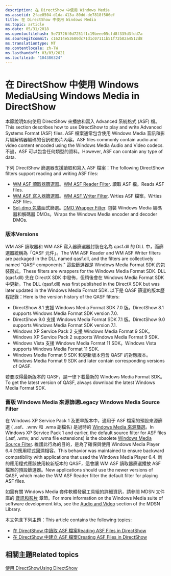 ```yaml
---
description: 在 DirectShow 中使用 Windows Media
ms.assetid: 2fae0504-d1da-413a-80dd-de7818f506ef
title: 在 DirectShow 中使用 Windows Media
ms.topic: article
ms.date: 05/31/2018
ms.openlocfilehash: 5e73726f0d7251f1c19beee05cfd8f335d3fdd7a
ms.sourcegitcommit: c16214e53680dc71d1c07111b51f72b82a4512d8
ms.translationtype: MT
ms.contentlocale: zh-TW
ms.lasthandoff: 03/03/2021
ms.locfileid: "104386324"
---
```

# <a name="using-windows-media-in-directshow"></a><span data-ttu-id="6347a-103">在 DirectShow 中使用 Windows Media</span><span class="sxs-lookup"><span data-stu-id="6347a-103">Using Windows Media in DirectShow</span></span>

<span data-ttu-id="6347a-104">本節說明如何使用 DirectShow 來播放和寫入 Advanced 系統格式 (ASF) 檔。</span><span class="sxs-lookup"><span data-stu-id="6347a-104">This section describes how to use DirectShow to play and write Advanced Systems Format (ASF) files.</span></span> <span data-ttu-id="6347a-105">ASF 檔案通常包含使用 Windows Media 音訊和影片編解碼器編碼的音訊和影片內容。</span><span class="sxs-lookup"><span data-stu-id="6347a-105">ASF files commonly contain audio and video content encoded using the Windows Media Audio and Video codecs.</span></span> <span data-ttu-id="6347a-106">不過，ASF 可以包含任何類型的資料。</span><span class="sxs-lookup"><span data-stu-id="6347a-106">However, ASF can contain any type of data.</span></span>

<span data-ttu-id="6347a-107">下列 DirectShow 篩選器支援讀取和寫入 ASF 檔案：</span><span class="sxs-lookup"><span data-stu-id="6347a-107">The following DirectShow filters support reading and writing ASF files:</span></span>

-   <span data-ttu-id="6347a-108">[WM ASF 讀取器篩選器](wm-asf-reader-filter.md)。</span><span class="sxs-lookup"><span data-stu-id="6347a-108">[WM ASF Reader Filter](wm-asf-reader-filter.md).</span></span> <span data-ttu-id="6347a-109">讀取 ASF 檔。</span><span class="sxs-lookup"><span data-stu-id="6347a-109">Reads ASF files.</span></span>
-   <span data-ttu-id="6347a-110">[WM ASF 寫入器篩選器](wm-asf-writer-filter.md)。</span><span class="sxs-lookup"><span data-stu-id="6347a-110">[WM ASF Writer Filter](wm-asf-writer-filter.md).</span></span> <span data-ttu-id="6347a-111">Wrties ASF 檔案。</span><span class="sxs-lookup"><span data-stu-id="6347a-111">Wrties ASF files.</span></span>
-   <span data-ttu-id="6347a-112">[Sql-dmo 包裝](dmo-wrapper-filter.md)函式篩選。</span><span class="sxs-lookup"><span data-stu-id="6347a-112">[DMO Wrapper Filter](dmo-wrapper-filter.md).</span></span> <span data-ttu-id="6347a-113">包裝 Windows Media 編碼器和解碼器 DMOs。</span><span class="sxs-lookup"><span data-stu-id="6347a-113">Wraps the Windows Media encoder and decoder DMOs.</span></span>

### <a name="versions"></a><span data-ttu-id="6347a-114">版本</span><span class="sxs-lookup"><span data-stu-id="6347a-114">Versions</span></span>

<span data-ttu-id="6347a-115">WM ASF 讀取器和 WM ASF 寫入器篩選器封裝在名為 qasf.dll 的 DLL 中，而篩選器統稱為「QASF 元件」。</span><span class="sxs-lookup"><span data-stu-id="6347a-115">The WM ASF Reader and WM ASF Writer filters are packaged in the DLL named qasf.dll, and the filters are collectively named "QASF components."</span></span> <span data-ttu-id="6347a-116">這些篩選器是 Windows Media Format SDK 的包裝函式。</span><span class="sxs-lookup"><span data-stu-id="6347a-116">These filters are wrappers for the Windows Media Format SDK.</span></span> <span data-ttu-id="6347a-117">DLL (qasf.dll) 先在 DirectX SDK 中發佈，但稍後會在 Windows Media Format SDK 中更新。</span><span class="sxs-lookup"><span data-stu-id="6347a-117">The DLL (qasf.dll) was first published in the DirectX SDK but was later updated in the Windows Media Format SDK.</span></span> <span data-ttu-id="6347a-118">以下是 QASF 篩選的版本歷程記錄：</span><span class="sxs-lookup"><span data-stu-id="6347a-118">Here is the version history of the QASF filters:</span></span>

-   <span data-ttu-id="6347a-119">DirectShow 8.1 支援 Windows Media Format SDK 7.0 版。</span><span class="sxs-lookup"><span data-stu-id="6347a-119">DirectShow 8.1 supports Windows Media Format SDK version 7.0.</span></span>
-   <span data-ttu-id="6347a-120">DirectShow 9.0 支援 Windows Media Format SDK 7.1 版。</span><span class="sxs-lookup"><span data-stu-id="6347a-120">DirectShow 9.0 supports Windows Media Format SDK version 7.1.</span></span>
-   <span data-ttu-id="6347a-121">Windows XP Service Pack 2 支援 Windows Media Format 9 SDK。</span><span class="sxs-lookup"><span data-stu-id="6347a-121">Windows XP Service Pack 2 supports Windows Media Format 9 SDK.</span></span>
-   <span data-ttu-id="6347a-122">Windows Vista 支援 Windows Media Format 11 SDK。</span><span class="sxs-lookup"><span data-stu-id="6347a-122">Windows Vista supports Windows Media Format 11 SDK.</span></span>
-   <span data-ttu-id="6347a-123">Windows Media Format 9 SDK 和更新版本包含 QASF 的對應版本。</span><span class="sxs-lookup"><span data-stu-id="6347a-123">Windows Media Format 9 SDK and later contain corresponding versions of QASF.</span></span>

<span data-ttu-id="6347a-124">若要取得最新版本的 QASF，請一律下載最新的 Windows Media Format SDK。</span><span class="sxs-lookup"><span data-stu-id="6347a-124">To get the latest version of QASF, always download the latest Windows Media Format SDK.</span></span>

### <a name="legacy-windows-media-source-filter"></a><span data-ttu-id="6347a-125">舊版 Windows Media 來源篩選</span><span class="sxs-lookup"><span data-stu-id="6347a-125">Legacy Windows Media Source Filter</span></span>

<span data-ttu-id="6347a-126">在 Windows XP Service Pack 1 及更早版本中，適用于 ASF 檔案的預設來源篩選 ( .asf、.wmv 和 .wma 副檔名) 是過時的 [Windows Media 來源篩選](windows-media-source-filter.md)。</span><span class="sxs-lookup"><span data-stu-id="6347a-126">In Windows XP Service Pack 1 and earlier, the default source filter for ASF files (.asf, .wmv, and .wma file extensions) is the obsolete [Windows Media Source Filter](windows-media-source-filter.md).</span></span> <span data-ttu-id="6347a-127">維護此行為的目的，是為了確保與使用 Windows Media Player 6.4 的應用程式回溯相容。</span><span class="sxs-lookup"><span data-stu-id="6347a-127">This behavior was maintained to ensure backward compatibility with applications that used the Windows Media Player 6.4.</span></span> <span data-ttu-id="6347a-128">新的應用程式應該使用較新版本的 QASF，這會讓 WM ASF 讀取器篩選播放 ASF 檔案的預設篩選器。</span><span class="sxs-lookup"><span data-stu-id="6347a-128">New applications should use the newer versions of QASF, which make the WM ASF Reader filter the default filter for playing ASF files.</span></span>

<span data-ttu-id="6347a-129">如需有關 Windows Media 套件軟體發展工具組的詳細資訊，請參閱 MDSN 文件庫的 [音訊和影片](../audio-and-video.md) 章節。</span><span class="sxs-lookup"><span data-stu-id="6347a-129">For more information on the Windows Media suite of software development kits, see the [Audio and Video](../audio-and-video.md) section of the MDSN Library.</span></span>

<span data-ttu-id="6347a-130">本文包含下列主題：</span><span class="sxs-lookup"><span data-stu-id="6347a-130">This article contains the following topics:</span></span>

-   [<span data-ttu-id="6347a-131">在 DirectShow 中讀取 ASF 檔案</span><span class="sxs-lookup"><span data-stu-id="6347a-131">Reading ASF Files in DirectShow</span></span>](reading-asf-files-in-directshow.md)
-   [<span data-ttu-id="6347a-132">在 DirectShow 中建立 ASF 檔案</span><span class="sxs-lookup"><span data-stu-id="6347a-132">Creating ASF Files in DirectShow</span></span>](creating-asf-files-in-directshow.md)

## <a name="related-topics"></a><span data-ttu-id="6347a-133">相關主題</span><span class="sxs-lookup"><span data-stu-id="6347a-133">Related topics</span></span>

<dl> <dt>

[<span data-ttu-id="6347a-134">使用 DirectShow</span><span class="sxs-lookup"><span data-stu-id="6347a-134">Using DirectShow</span></span>](using-directshow.md)
</dt> </dl>

 

 
